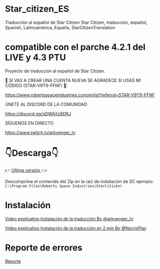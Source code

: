 # Star_citizen_ES
Traducción al español de Star Citizen
Star Citizen, traducción, español, Spanish, Latinoamérica, España, StarCitizenTranslation
# compatible con el parche 4.2.1 del LIVE y 4.3 PTU
Proyecto de traducción al español de Star Citizen. 



💙 SI VAS A CREAR UNA CUENTA NUEVA SE AGRADECE SI USAS MI CÓDIGO (STAR-V9T9-FFNF) 💙:
 
https://www.robertsspaceindustries.com/enlist?referral=STAR-V9T9-FFNF


ÚNETE AL DISCORD DE LA COMUNIDAD 

https://discord.gg/qDWAXz8DRJ


SÍGUENOS EN DIRECTO 

https://www.twitch.tv/arkvenger_tv


# :point_down:Descarga:point_down:
:point_right:  [Ultima versión ](https://github.com/Thord82/Star_citizen_ES/releases) :point_left:

Descomprime el contenido del Zip en la raiz de instalación de SC ejemplo: `C:\Program Files\Roberts Space Industries\StarCitizen\`
# Instalación
[Video explicativo Instalación de la traducción By @arkvenger_tv](https://youtu.be/0ksdOfoCohY?t=547&si=tGoxRosi-Tu5oIVZ)

[Video explicativo Instalación de la traducción en 2 min  By @NorrisPlay](https://www.youtube.com/watch?v=41sTMxOnCsE)

# Reporte de errores
[Reporte ](https://github.com/Thord82/Star_citizen_ES/issues)

